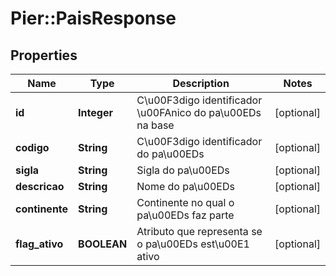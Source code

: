 # Pier::PaisResponse

## Properties
Name | Type | Description | Notes
------------ | ------------- | ------------- | -------------
**id** | **Integer** | C\u00F3digo identificador \u00FAnico do pa\u00EDs na base | [optional] 
**codigo** | **String** | C\u00F3digo identificador do pa\u00EDs | [optional] 
**sigla** | **String** | Sigla do pa\u00EDs | [optional] 
**descricao** | **String** | Nome do pa\u00EDs | [optional] 
**continente** | **String** | Continente no qual o pa\u00EDs faz parte | [optional] 
**flag_ativo** | **BOOLEAN** | Atributo que representa se o pa\u00EDs est\u00E1 ativo | [optional] 


